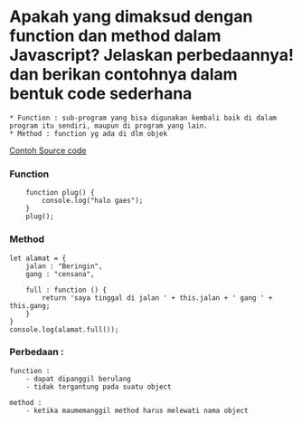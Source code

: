 # Apakah yang dimaksud dengan function dan method dalam Javascript? Jelaskan perbedaannya! dan berikan contohnya dalam bentuk code sederhana

    * Function : sub-program yang bisa digunakan kembali baik di dalam program itu sendiri, maupun di program yang lain.
    * Method : function yg ada di dlm objek 

[Contoh Source code](https://playcode.io/736205/)

### Function

        function plug() {
            console.log("halo gaes");
        }
        plug();

### Method


    let alamat = {
        jalan : "Beringin",
        gang : "censana",
        
        full : function () {
            return 'saya tinggal di jalan ' + this.jalan + ' gang ' + this.gang;
        }
    }
    console.log(alamat.full());


### Perbedaan :
    function :
        - dapat dipanggil berulang 
        - tidak tergantung pada suatu object

    method :
        - ketika maumemanggil method harus melewati nama object

    